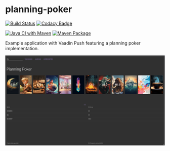 # planning-poker
[![Build Status](https://travis-ci.com/martinvidec/planning-poker.svg?branch=master)](https://travis-ci.com/martinvidec/planning-poker)
[![Codacy Badge](https://app.codacy.com/project/badge/Grade/9c968d832ad94a71acfc6eb3a9020fbc)](https://www.codacy.com/gh/martinvidec/planning-poker/dashboard?utm_source=github.com&amp;utm_medium=referral&amp;utm_content=martinvidec/planning-poker&amp;utm_campaign=Badge_Grade)


[![Java CI with Maven](https://github.com/martinvidec/planning-poker/actions/workflows/maven.yml/badge.svg?branch=master)](https://github.com/martinvidec/planning-poker/actions/workflows/maven.yml)
[![Maven Package](https://github.com/martinvidec/planning-poker/actions/workflows/maven-publish.yml/badge.svg?branch=master)](https://github.com/martinvidec/planning-poker/actions/workflows/maven-publish.yml)

Example application with Vaadin Push featuring a planning poker implementation.

![alt text](https://github.com/martinvidec/planning-poker/blob/master/screenshots/img.png?raw=true)
